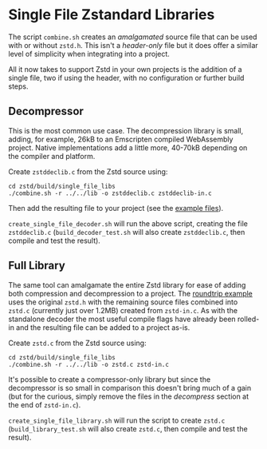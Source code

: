 # Single File Zstandard Libraries

The script `combine.sh` creates an _amalgamated_ source file that can be used with or without `zstd.h`. This isn't a _header-only_ file but it does offer a similar level of simplicity when integrating into a project.

All it now takes to support Zstd in your own projects is the addition of a single file, two if using the header, with no configuration or further build steps.

Decompressor
------------

This is the most common use case. The decompression library is small, adding, for example, 26kB to an Emscripten compiled WebAssembly project. Native implementations add a little more, 40-70kB depending on the compiler and platform.

Create `zstddeclib.c` from the Zstd source using:
```
cd zstd/build/single_file_libs
./combine.sh -r ../../lib -o zstddeclib.c zstddeclib-in.c
```
Then add the resulting file to your project (see the [example files](examples)).

`create_single_file_decoder.sh` will run the above script, creating the file `zstddeclib.c` (`build_decoder_test.sh` will also create `zstddeclib.c`, then compile and test the result).

Full Library
------------

The same tool can amalgamate the entire Zstd library for ease of adding both compression and decompression to a project. The [roundtrip example](examples/roundtrip.c) uses the original `zstd.h` with the remaining source files combined into `zstd.c` (currently just over 1.2MB) created from `zstd-in.c`. As with the standalone decoder the most useful compile flags have already been rolled-in and the resulting file can be added to a project as-is.

Create `zstd.c` from the Zstd source using:
```
cd zstd/build/single_file_libs
./combine.sh -r ../../lib -o zstd.c zstd-in.c
```
It's possible to create a compressor-only library but since the decompressor is so small in comparison this doesn't bring much of a gain (but for the curious, simply remove the files in the _decompress_ section at the end of `zstd-in.c`).

`create_single_file_library.sh` will run the script to create `zstd.c` (`build_library_test.sh` will also create `zstd.c`, then compile and test the result).
